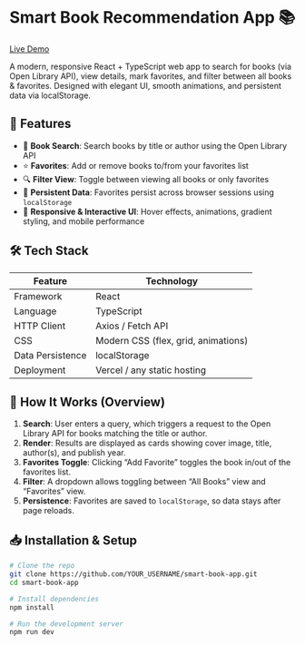 # Smart Book Recommendation App 📚

[Live Demo](https://smart-book-recommendation-9qt0ly7ne.vercel.app/)  

A modern, responsive React + TypeScript web app to search for books (via Open Library API), view details, mark favorites, and filter between all books & favorites. Designed with elegant UI, smooth animations, and persistent data via localStorage.

## 🚀 Features

- 📖 **Book Search**: Search books by title or author using the Open Library API  
- ⭐ **Favorites**: Add or remove books to/from your favorites list  
- 🔍 **Filter View**: Toggle between viewing all books or only favorites  
- 💾 **Persistent Data**: Favorites persist across browser sessions using `localStorage`  
- 🎨 **Responsive & Interactive UI**: Hover effects, animations, gradient styling, and mobile performance  

## 🛠️ Tech Stack

| Feature | Technology |
|--------|------------|
| Framework | React |
| Language | TypeScript |
| HTTP Client | Axios / Fetch API |
| CSS | Modern CSS (flex, grid, animations) |
| Data Persistence | localStorage |
| Deployment | Vercel / any static hosting |


## 🧩 How It Works (Overview)

1. **Search**: User enters a query, which triggers a request to the Open Library API for books matching the title or author.  
2. **Render**: Results are displayed as cards showing cover image, title, author(s), and publish year.  
3. **Favorites Toggle**: Clicking “Add Favorite” toggles the book in/out of the favorites list.  
4. **Filter**: A dropdown allows toggling between “All Books” view and “Favorites” view.  
5. **Persistence**: Favorites are saved to `localStorage`, so data stays after page reloads.

## 📥 Installation & Setup

```bash
# Clone the repo
git clone https://github.com/YOUR_USERNAME/smart-book-app.git
cd smart-book-app

# Install dependencies
npm install

# Run the development server
npm run dev



